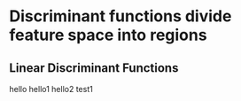 # Discriminant functions divide feature space into regions

## Linear Discriminant Functions

hello
hello1
hello2
test1